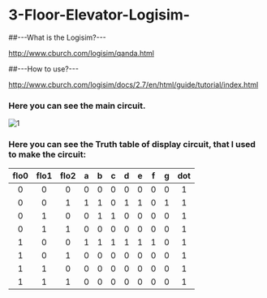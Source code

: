 # 3-Floor-Elevator-Logisim-

##---What is the Logisim?---

http://www.cburch.com/logisim/qanda.html

##---How to use?---

http://www.cburch.com/logisim/docs/2.7/en/html/guide/tutorial/index.html

### Here you can see the main circuit.

![1](https://github.com/acmahalkasi/3-Floor-Elevator-Logisim-/Examples/3floor.png)








### Here you can see the Truth table of display circuit, that I used to make the circuit:
|flo0 |	flo1 |	flo2 | a | b | c | d | e | f | g | dot |
|:---:|:----:|:-----:|:-:|:-:|:-:|:-:|:-:|:-:|:-:|:---:|
|  0  |   0	 |  0	   | 0 | 0 | 0 | 0 | 0 | 0 | 0 |  1  |
|  0	|   0	 |  1	   | 1 | 1 | 0 | 1 | 1 | 0 | 1 |	1  |
|  0	|   1	 |  0	   | 0 | 1 | 1 | 0 | 0 | 0 | 0 |	1  |
|  0	|   1	 |  1	   |0  | 0 | 0 | 0 | 0 | 0 | 0 |	1  |
|  1	|   0	 |  0	   | 1 | 1 | 1 | 1 | 1 | 1 | 0 |  1  |
|  1  |   0	 |  1	   | 0 | 0 | 0 | 0 | 0 | 0 | 0 |  1  |
|  1	|   1	 |  0	   | 0 | 0 | 0 | 0 | 0 | 0 | 0 |  1  |
|  1	|   1	 |  1	   | 0 | 0 | 0 | 0 | 0 | 0 | 0 |  1  |
